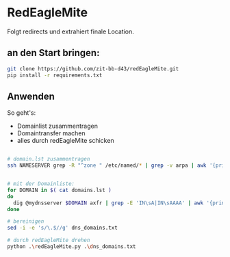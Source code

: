 # RedEagleMite

Folgt redirects und extrahiert finale Location.

## an den Start bringen:

```bash
git clone https://github.com/zit-bb-d43/redEagleMite.git
pip install -r requirements.txt
```

## Anwenden

So geht's:

* Domainlist zusammentragen
* Domaintransfer machen
* alles durch redEagleMite schicken

```bash

# domain.lst zusammentragen
ssh NAMESERVER grep -R "^zone " /etc/named/* | grep -v arpa | awk '{print $2}' | sed 's/\"//g' > domains.lst


# mit der Domainliste:
for DOMAIN in $( cat domains.lst )
do
  dig @mydnsserver $DOMAIN axfr | grep -E 'IN\sA|IN\sAAAA' | awk '{print $1}' >> dns_domains.txt
done

# bereinigen
sed -i -e 's/\.$//g' dns_domains.txt

# durch redEagleMite drehen
python .\redEagleMite.py .\dns_domains.txt
```
